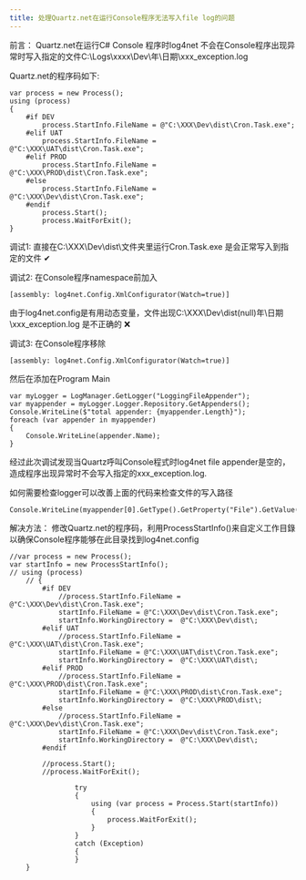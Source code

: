 ```yaml
---
title: 处理Quartz.net在运行Console程序无法写入file log的问题
---
```


前言：
Quartz.net在运行C# Console 程序时log4net 不会在Console程序出现异常时写入指定的文件C:\Logs\xxxx\Dev\年\日期\xxx_exception.log

Quartz.net的程序码如下:
```
var process = new Process();
using (process)
{
    #if DEV
        process.StartInfo.FileName = @"C:\XXX\Dev\dist\Cron.Task.exe";
    #elif UAT
        process.StartInfo.FileName =  @"C:\XXX\UAT\dist\Cron.Task.exe";
    #elif PROD
        process.StartInfo.FileName =  @"C:\XXX\PROD\dist\Cron.Task.exe";
    #else
        process.StartInfo.FileName =  @"C:\XXX\Dev\dist\Cron.Task.exe";
    #endif
        process.Start();
        process.WaitForExit();
}
```
调试1:
直接在C:\XXX\Dev\dist\文件夹里运行Cron.Task.exe 是会正常写入到指定的文件 ✔

调试2:
在Console程序namespace前加入
```
[assembly: log4net.Config.XmlConfigurator(Watch=true)]
```
由于log4net.config是有用动态变量，文件出现C:\XXX\Dev\dist(null)年\日期\xxx_exception.log 是不正确的 ❌

调试3:
在Console程序移除
```
[assembly: log4net.Config.XmlConfigurator(Watch=true)]
```
然后在添加在Program Main
```
var myLogger = LogManager.GetLogger("LoggingFileAppender");
var myappender = myLogger.Logger.Repository.GetAppenders();
Console.WriteLine($"total appender: {myappender.Length}");
foreach (var appender in myappender)
{
    Console.WriteLine(appender.Name);
}
```

经过此次调试发现当Quartz呼叫Console程式时log4net file appender是空的，造成程序出现异常时不会写入指定的xxx_exception.log.

如何需要检查logger可以改善上面的代码来检查文件的写入路径

```
Console.WriteLine(myappender[0].GetType().GetProperty("File").GetValue(myappender[0]));
```

解决方法：
修改Quartz.net的程序码，利用ProcessStartInfo()来自定义工作目錄以确保Console程序能够在此目录找到log4net.config
```
//var process = new Process();
var startInfo = new ProcessStartInfo();
// using (process)
    // {
        #if DEV
            //process.StartInfo.FileName = @"C:\XXX\Dev\dist\Cron.Task.exe";
            startInfo.FileName = @"C:\XXX\Dev\dist\Cron.Task.exe";
            startInfo.WorkingDirectory =  @"C:\XXX\Dev\dist\;
        #elif UAT
            //process.StartInfo.FileName =  @"C:\XXX\UAT\dist\Cron.Task.exe";
            startInfo.FileName = @"C:\XXX\UAT\dist\Cron.Task.exe";
            startInfo.WorkingDirectory =  @"C:\XXX\UAT\dist\;
        #elif PROD
            //process.StartInfo.FileName =  @"C:\XXX\PROD\dist\Cron.Task.exe";
            startInfo.FileName = @"C:\XXX\PROD\dist\Cron.Task.exe";
            startInfo.WorkingDirectory =  @"C:\XXX\PROD\dist\;
        #else
            //process.StartInfo.FileName =  @"C:\XXX\Dev\dist\Cron.Task.exe";
            startInfo.FileName = @"C:\XXX\Dev\dist\Cron.Task.exe";
            startInfo.WorkingDirectory =  @"C:\XXX\Dev\dist\;
        #endif
        
        //process.Start();
        //process.WaitForExit();

                try
                {
                    using (var process = Process.Start(startInfo))
                    {
                        process.WaitForExit();
                    }
                }
                catch (Exception)
                {
                }
    }

```
